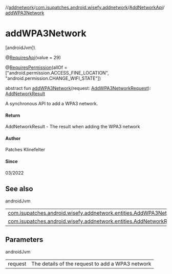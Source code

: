 //[addnetwork](../../../index.md)/[com.isupatches.android.wisefy.addnetwork](../index.md)/[AddNetworkApi](index.md)/[addWPA3Network](add-w-p-a3-network.md)

# addWPA3Network

[androidJvm]\

@[RequiresApi](https://developer.android.com/reference/kotlin/androidx/annotation/RequiresApi.html)(value = 29)

@[RequiresPermission](https://developer.android.com/reference/kotlin/androidx/annotation/RequiresPermission.html)(allOf = [&quot;android.permission.ACCESS_FINE_LOCATION&quot;, &quot;android.permission.CHANGE_WIFI_STATE&quot;])

abstract fun [addWPA3Network](add-w-p-a3-network.md)(request: [AddWPA3NetworkRequest](../../com.isupatches.android.wisefy.addnetwork.entities/-add-w-p-a3-network-request/index.md)): [AddNetworkResult](../../com.isupatches.android.wisefy.addnetwork.entities/-add-network-result/index.md)

A synchronous API to add a WPA3 network.

#### Return

AddNetworkResult - The result when adding the WPA3 network

#### Author

Patches Klinefelter

#### Since

03/2022

## See also

androidJvm

| | |
|---|---|
| [com.isupatches.android.wisefy.addnetwork.entities.AddWPA3NetworkRequest](../../com.isupatches.android.wisefy.addnetwork.entities/-add-w-p-a3-network-request/index.md) |  |
| [com.isupatches.android.wisefy.addnetwork.entities.AddNetworkResult](../../com.isupatches.android.wisefy.addnetwork.entities/-add-network-result/index.md) |  |

## Parameters

androidJvm

| | |
|---|---|
| request | The details of the request to add a WPA3 network |

